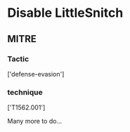 # Disable LittleSnitch

## MITRE

### Tactic
['defense-evasion']

### technique
['T1562.001']

Many more to do...

